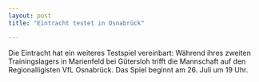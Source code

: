 ```yaml
---
layout: post
title: "Eintracht testet in Osnabrück"

---
```


Die Eintracht hat ein weiteres Testspiel vereinbart: Während ihres zweiten Trainingslagers in Marienfeld bei Gütersloh trifft die Mannschaft auf den Regionalligisten VfL Osnabrück. Das Spiel beginnt am 26. Juli um 19 Uhr.



